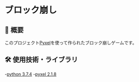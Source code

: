 # ブロック崩し

## 📖 概要
 このプロジェクト[Pyxel](https://github.com/kitao/pyxel)を使って作られたブロック崩しゲームです。

## 🛠 使用技術・ライブラリ
-[python 3.7.4](https://www.python.org/)
-[pyxel 2.1.8](https://github.com/kitao/pyxel)
